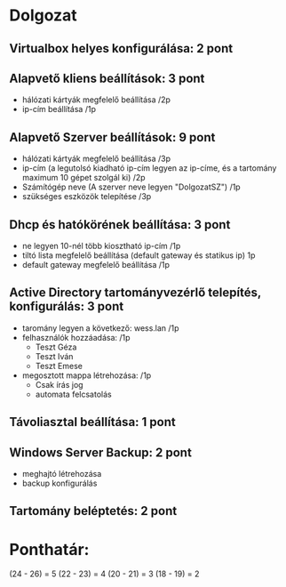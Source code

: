 # Dolgozat

## Virtualbox helyes konfigurálása: 2 pont


## Alapvető kliens beállítások: 3 pont
- hálózati kártyák megfelelő beállítása /2p
- ip-cím beállítása /1p


## Alapvető Szerver beállítások: 9 pont
- hálózati kártyák megfelelő beállítása /3p
- ip-cím (a legutolsó kiadható ip-cím legyen az ip-címe, és a tartomány maximum 10 gépet szolgál ki) /2p
- Számítógép neve (A szerver neve legyen "DolgozatSZ") /1p
- szükséges eszközök telepítése /3p



## Dhcp és hatókörének beállítása: 3 pont
- ne legyen 10-nél több kiosztható ip-cím /1p
- tiltó lista megfelelő beállítása (default gateway és statikus ip) 1p
- default gateway megfelelő beállítása /1p

## Active Directory tartományvezérlő telepítés, konfigurálás: 3 pont
- taromány legyen a következő: wess.lan /1p 
- felhasználók hozzáadása: /1p
    - Teszt Géza
    - Teszt Iván
    - Teszt Emese
- megosztott mappa létrehozása: /1p
    - Csak írás jog
    - automata felcsatolás

## Távoliasztal beállítása: 1 pont

## Windows Server Backup: 2 pont
  - meghajtó létrehozása
  - backup konfigurálás

## Tartomány beléptetés: 2 pont

# Ponthatár:
(24 - 26) = 5
(22 - 23) = 4
(20 - 21) = 3
(18 - 19) = 2
 

